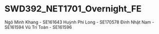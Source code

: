# SWD392_NET1701_Overnight_FE
Ngô Minh Khang - SE161643
Huỳnh Phi Long - SE170578
Đinh Nhật Nam - SE161594
Vũ Trí Toàn - SE161596
